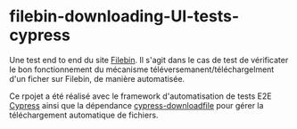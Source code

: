 # filebin-downloading-UI-tests-cypress

<!-- 
A end to end test on the [Filebin](https://filebin.net/) website. The test case consists in a file downloading.
This project is realised with the [Cypress](https://cypress.io/) test automation framework and the cypress-downloadfile dependency to manage the automatic file dowloading. 

-->

Une test end to end du site [Filebin](https://filebin.net/). Il s'agit dans le cas de test de vérificater le bon fonctionnement du mécanisme téléversemanent/téléchargelment d'un ficher sur Filebin, de manière automatisée.

Ce rpojet a été réalisé avec le framework d'automatisation de tests E2E [Cypress](https://cypress.io/) ainsi que la dépendance
[cypress-downloadfile](https://www.npmjs.com/package/cypress-downloadfile) pour gérer la téléchargement automatique de fichiers.
